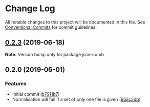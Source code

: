 # Change Log

All notable changes to this project will be documented in this file.
See [Conventional Commits](https://conventionalcommits.org) for commit guidelines.

## [0.2.3](https://gitlab.com/codsen/codsen/compare/json-comb@0.2.2...json-comb@0.2.3) (2019-06-18)

**Note:** Version bump only for package json-comb





## 0.2.0 (2019-06-01)

### Features

- Initial commit ([b7911b7](https://gitlab.com/codsen/codsen/commit/b7911b7))
- Normalisation will fail if a set of only one file is given ([963c3db](https://gitlab.com/codsen/codsen/commit/963c3db))
